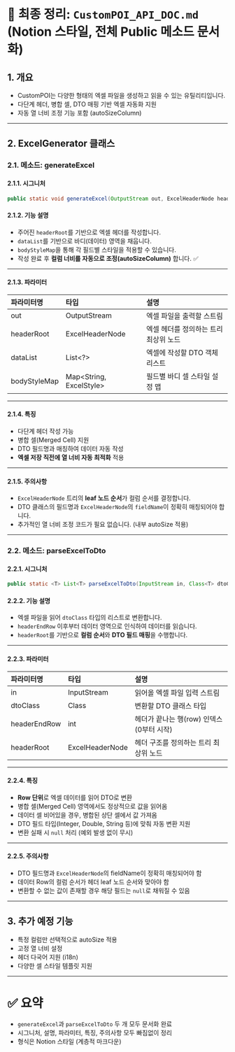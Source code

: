 # 📑 최종 정리: `CustomPOI_API_DOC.md` (Notion 스타일, 전체 Public 메소드 문서화)

## 1. 개요
- CustomPOI는 다양한 형태의 엑셀 파일을 생성하고 읽을 수 있는 유틸리티입니다.
- 다단계 헤더, 병합 셀, DTO 매핑 기반 엑셀 자동화 지원
- 자동 열 너비 조정 기능 포함 (autoSizeColumn)

---

## 2. ExcelGenerator 클래스

### 2.1. 메소드: generateExcel

#### 2.1.1. 시그니처
```java
public static void generateExcel(OutputStream out, ExcelHeaderNode headerRoot, List<?> dataList, Map<String, ExcelStyle> bodyStyleMap) throws Exception
```

#### 2.1.2. 기능 설명
- 주어진 `headerRoot`를 기반으로 엑셀 헤더를 작성합니다.
- `dataList`를 기반으로 바디(데이터) 영역을 채웁니다.
- `bodyStyleMap`을 통해 각 필드별 스타일을 적용할 수 있습니다.
- 작성 완료 후 **컬럼 너비를 자동으로 조정(autoSizeColumn)** 합니다. ✅

---

#### 2.1.3. 파라미터

| 파라미터명 | 타입 | 설명 |
|:---|:---|:---|
| out | OutputStream | 엑셀 파일을 출력할 스트림 |
| headerRoot | ExcelHeaderNode | 엑셀 헤더를 정의하는 트리 최상위 노드 |
| dataList | List<?> | 엑셀에 작성할 DTO 객체 리스트 |
| bodyStyleMap | Map<String, ExcelStyle> | 필드별 바디 셀 스타일 설정 맵 |

---

#### 2.1.4. 특징
- 다단계 헤더 작성 가능
- 병합 셀(Merged Cell) 지원
- DTO 필드명과 매칭하여 데이터 자동 작성
- **엑셀 저장 직전에 열 너비 자동 최적화** 적용

---

#### 2.1.5. 주의사항
- `ExcelHeaderNode` 트리의 **leaf 노드 순서**가 컬럼 순서를 결정합니다.
- DTO 클래스의 필드명과 `ExcelHeaderNode`의 `fieldName`이 정확히 매칭되어야 합니다.
- 추가적인 열 너비 조정 코드가 필요 없습니다. (내부 autoSize 적용)

---

### 2.2. 메소드: parseExcelToDto

#### 2.2.1. 시그니처
```java
public static <T> List<T> parseExcelToDto(InputStream in, Class<T> dtoClass, int headerEndRow, ExcelHeaderNode headerRoot) throws Exception
```

#### 2.2.2. 기능 설명
- 엑셀 파일을 읽어 `dtoClass` 타입의 리스트로 변환합니다.
- `headerEndRow` 이후부터 데이터 영역으로 인식하여 데이터를 읽습니다.
- `headerRoot`를 기반으로 **컬럼 순서**와 **DTO 필드 매핑**을 수행합니다.

---

#### 2.2.3. 파라미터

| 파라미터명 | 타입 | 설명 |
|:---|:---|:---|
| in | InputStream | 읽어올 엑셀 파일 입력 스트림 |
| dtoClass | Class<T> | 변환할 DTO 클래스 타입 |
| headerEndRow | int | 헤더가 끝나는 행(row) 인덱스 (0부터 시작) |
| headerRoot | ExcelHeaderNode | 헤더 구조를 정의하는 트리 최상위 노드 |

---

#### 2.2.4. 특징
- **Row 단위**로 엑셀 데이터를 읽어 DTO로 변환
- 병합 셀(Merged Cell) 영역에서도 정상적으로 값을 읽어옴
- 데이터 셀 비어있을 경우, 병합된 상단 셀에서 값 가져옴
- DTO 필드 타입(Integer, Double, String 등)에 맞춰 자동 변환 지원
- 변환 실패 시 `null` 처리 (예외 발생 없이 무시)

---

#### 2.2.5. 주의사항
- DTO 필드명과 `ExcelHeaderNode`의 fieldName이 정확히 매칭되어야 함
- 데이터 Row의 컬럼 순서가 헤더 leaf 노드 순서와 맞아야 함
- 변환할 수 없는 값이 존재할 경우 해당 필드는 `null`로 채워질 수 있음

---

## 3. 추가 예정 기능

- 특정 컬럼만 선택적으로 autoSize 적용
- 고정 열 너비 설정
- 헤더 다국어 지원 (i18n)
- 다양한 셀 스타일 템플릿 지원

---

# ✅ 요약
- `generateExcel`과 `parseExcelToDto` 두 개 모두 문서화 완료
- 시그니처, 설명, 파라미터, 특징, 주의사항 모두 빠짐없이 정리
- 형식은 Notion 스타일 (계층적 마크다운)